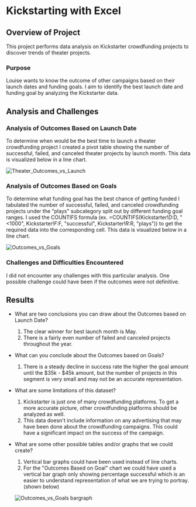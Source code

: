 # Kickstarting with Excel

## Overview of Project

This project performs data analysis on Kickstarter crowdfunding projects to discover trends of theater projects.

### Purpose

Louise wants to know the outcome of other campaigns based on their launch dates and funding goals.  I aim to identify the best launch date and funding goal by analyzing the Kickstarter data.

## Analysis and Challenges

### Analysis of Outcomes Based on Launch Date

To determine when would be the best time to launch a theater crowdfunding project I created a pivot table showing the number of successful, failed, and canceled theater projects by launch month.  This data is visualized below in a line chart.

![Theater_Outcomes_vs_Launch](https://user-images.githubusercontent.com/85706721/124209478-9e9ea700-dab7-11eb-99d2-06f23afe8daa.png)

### Analysis of Outcomes Based on Goals

To determine what funding goal has the best chance of getting funded I tabulated the number of successful, failed, and canceled crowdfunding projects under the "plays" subcategory split out by different funding goal ranges.  I used the COUNTIFS formula (ex. =COUNTIFS(Kickstarter!$D:$D, "<1000", Kickstarter!$F:$F, "successful", Kickstarter!$R:$R, "plays"))  to get the required data into the corresponding cell.  This data is visualized below in a line chart.

![Outcomes_vs_Goals](https://user-images.githubusercontent.com/85706721/124210323-3781f200-dab9-11eb-8f7e-62804114405a.png)

### Challenges and Difficulties Encountered

I did not encounter any challenges with this particular analysis.  One possible challenge could have been if the outcomes were not definitive.  

## Results

- What are two conclusions you can draw about the Outcomes based on Launch Date?
  1. The clear winner for best launch month is May.
  2. There is a fairly even number of failed and canceled projects throughout the year.

- What can you conclude about the Outcomes based on Goals?
  1. There is a steady decline in success rate the higher the goal amount until the $35k - $45k amount, but the number of projects in this segment is very small and may not be an accurate representation.

- What are some limitations of this dataset?
  1. Kickstarter is just one of many crowdfunding platforms.  To get a more accurate picture, other crowdfunding platforms should be analyzed as well.
  2. This data doesn't include information on any advertising that may have been done about the crowdfunding campaigns.  This could have a significant impact on the success of the campaign.

- What are some other possible tables and/or graphs that we could create?
  1. Vertical bar graphs could have been used instead of line charts.  
  2. For the "Outcomes Based on Goal" chart we could have used a vertical bar graph only showing percentage successful which is an easier to understand representation of what we are trying to portray. (shown below)
  
  ![Outcomes_vs_Goals bargraph](https://user-images.githubusercontent.com/85706721/124212228-9a28bd00-dabc-11eb-8bd9-2cd67e52f45e.png)
